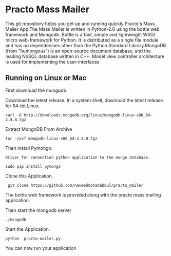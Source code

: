 Practo Mass Mailer
===================

This git repository helps you get up and running quickly  Practo's Mass Mailer
App.The Mass Mailer is written in Python-2.6 using the bottle web framework 
and Mongodb. Bottle is a fast, simple and lightweight WSGI micro web-framework 
for Python. It is distributed as a single file module and has no dependencies 
other than the Python Standard Library.MongoDB (from "humongous") is an open-source 
document database, and the leading NoSQL database written in C++.
Model view controller architecture is used for implementing the user-interfaces


Running on Linux or Mac
----------------------------

First download the mongodb. 

Download the latest release.
	In a system shell, download the latest release for 64-bit Linux.

    curl -O http://downloads.mongodb.org/linux/mongodb-linux-x86_64-2.4.8.tgz

Extract MongoDB From Archive
    
    tar -zxvf mongodb-linux-x86_64-2.4.8.tgz

Then install Pymongo.

    Driver for connection python application to the mongo database.
    
    sudo pip install pymongo

Clone this Application.

     git clone https://github.com/naveedmohadabdul/practo_mailer

The bottle web framework is provided along with the practo mass mailing application.

Then start the mongodb server 

    ./mongodb

Start the Application.
	
	python  practo-mailer.py	

You can now run your application

